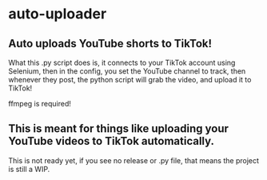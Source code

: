 # auto-uploader
Auto uploads YouTube shorts to TikTok!
----------------------------------------------------------------------
What this .py script does is, it connects to your TikTok account using Selenium, then in the config, you set the YouTube channel to track, then whenever they post, the python script will grab the video, and upload it to TikTok!

ffmpeg is required!

This is meant for things like uploading your YouTube videos to TikTok automatically.
----------------------------------------------------------------------
This is not ready yet, if you see no release or .py file, that means the project is still a WIP.
